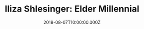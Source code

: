 ---
title: "Iliza Shlesinger: Elder Millennial"
year: 2018
date: 2018-08-07T10:00:00.000Z
permalink: /almanac/movie/2018-08-07-iliza-shlesinger-elder-millennial/index.html
rating: 3
tmdbid: 535340
---